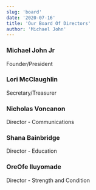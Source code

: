 ```yaml
---
slug: 'board'
date: '2020-07-16'
title: 'Our Board Of Directors'
author: 'Michael John'
---
```


### Michael John Jr
Founder/President 

### Lori McClaughlin 
Secretary/Treasurer 

### Nicholas Voncanon 
Director - Communications 

### Shana Bainbridge
Director - Education

### OreOfe Iluyomade 
Director - Strength and Condition 
